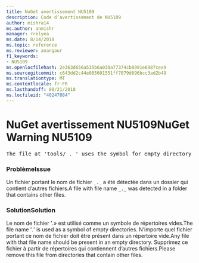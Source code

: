 ```yaml
---
title: NuGet avertissement NU5109
description: Code d’avertissement de NU5109
author: mishra14
ms.author: anmishr
manager: rrelyea
ms.date: 8/14/2018
ms.topic: reference
ms.reviewer: anangaur
f1_keywords:
- NU5109
ms.openlocfilehash: 2e363d656a535b6a030a77374cb8991e6987cea9
ms.sourcegitcommit: c643dd2c44e085601551ff7079d696bcc3ad2b49
ms.translationtype: MT
ms.contentlocale: fr-FR
ms.lasthandoff: 08/21/2018
ms.locfileid: "40247884"
---
```

# <a name="nuget-warning-nu5109"></a><span data-ttu-id="c5d90-103">NuGet avertissement NU5109</span><span class="sxs-lookup"><span data-stu-id="c5d90-103">NuGet Warning NU5109</span></span>
<pre>The file at 'tools/_._' uses the symbol for empty directory '_._', but it is present in a directory that contains other files. Please remove this file from directories that contain other files.</pre>

### <a name="issue"></a><span data-ttu-id="c5d90-104">Problème</span><span class="sxs-lookup"><span data-stu-id="c5d90-104">Issue</span></span>

<span data-ttu-id="c5d90-105">Un fichier portant le nom de fichier `_._` a été détectée dans un dossier qui contient d’autres fichiers.</span><span class="sxs-lookup"><span data-stu-id="c5d90-105">A file with file name `_._` was detected in a folder that contains other files.</span></span>


### <a name="solution"></a><span data-ttu-id="c5d90-106">Solution</span><span class="sxs-lookup"><span data-stu-id="c5d90-106">Solution</span></span>

 <span data-ttu-id="c5d90-107">Le nom de fichier '_._» est utilisé comme un symbole de répertoires vides.</span><span class="sxs-lookup"><span data-stu-id="c5d90-107">The file name '_._' is used as a symbol of empty directories.</span></span> <span data-ttu-id="c5d90-108">N’importe quel fichier portant ce nom de fichier doit être présent dans un répertoire vide.</span><span class="sxs-lookup"><span data-stu-id="c5d90-108">Any file with that file name should be present in an empty directory.</span></span> <span data-ttu-id="c5d90-109">Supprimez ce fichier à partir de répertoires qui contiennent d’autres fichiers.</span><span class="sxs-lookup"><span data-stu-id="c5d90-109">Please remove this file from directories that contain other files.</span></span>

